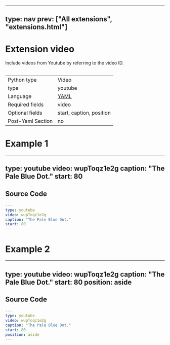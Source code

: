 



---
type: nav
prev: ["All extensions", "extensions.html"]
---





# Extension video

Include videos from Youtube by referring to the video ID.
<table class="table"></table>




<table class="table"><tbody><td>Python type</td><td>Video</td>
<tr></tr>
<td>type</td><td>youtube</td>
<tr></tr>
<td>Language</td><td><a href="#">YAML</a></td>
<tr></tr>
<td>Required fields</td><td>video</td>
<tr></tr>
<td>Optional fields</td><td>start, caption, position</td>
<tr></tr>
<td>Post-Yaml Section</td><td>no</td>
<tr></tr></tbody></table>






# Example 1

---
type: youtube
video: wupToqz1e2g
caption: "The Pale Blue Dot."
start: 80
---






## Source Code

```yaml
---
type: youtube
video: wupToqz1e2g
caption: "The Pale Blue Dot."
start: 80
---
```






# Example 2

---
type: youtube
video: wupToqz1e2g
caption: "The Pale Blue Dot."
start: 80
position: aside
---






## Source Code

```yaml
---
type: youtube
video: wupToqz1e2g
caption: "The Pale Blue Dot."
start: 80
position: aside
---
```



